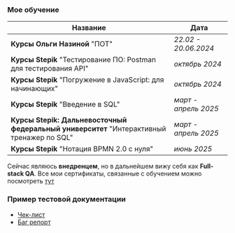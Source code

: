 ### Мое обучение
| **Название**  | **Дата** |
| ------------- | ------------- |
| **Курсы Ольги Назиной** "ПОТ"  | *22.02 - 20.06.2024*  |
| **Курсы Stepik**  "Тестирование ПО: Postman для тестирования API" | *октябрь 2024*  |
| **Курсы Stepik**  "Погружение в JavaScript: для начинающих" | *октябрь 2024*  |
| **Курсы Stepik**  "Введение в SQL" | *март - апрель 2025*  |
| **Курсы Stepik: Дальневосточный федеральный университет**  "Интерактивный тренажер по SQL" | *март - апрель 2025*  |
| **Курсы Stepik**  "Нотация BPMN 2.0 с нуля" | *июнь 2025*  |

Сейчас являюсь **внедренцем**, но в дальнейшем вижу себя как **Full-stack QA**. 
Все мои сертификаты, связанные с обучением можно посмотреть [тут](https://github.com/Elena3187/Certificate.git)

### Пример тестовой документации

- [Чек-лист](https://github.com/Elena3187/Check_List)
- [Баг репорт](https://github.com/Elena3187/bug_reports/tree/main)
